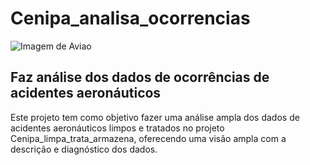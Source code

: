 # Cenipa_analisa_ocorrencias

![Imagem de Aviao](https://github.com/jairobernardesjunior/Cenipa_limpa_trata_analisa/blob/main/aviao2.jpg)
 
## Faz análise dos dados de ocorrências de acidentes aeronáuticos

Este projeto tem como objetivo fazer uma análise ampla dos dados de acidentes aeronáuticos limpos e tratados no projeto Cenipa_limpa_trata_armazena, oferecendo uma visão ampla com a descrição e diagnóstico dos dados.
